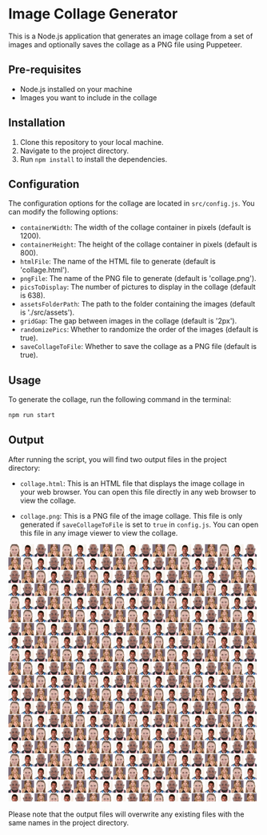 # Image Collage Generator

This is a Node.js application that generates an image collage from a set of images and optionally saves the collage as a PNG file using Puppeteer.

## Pre-requisites

- Node.js installed on your machine
- Images you want to include in the collage

## Installation

1. Clone this repository to your local machine.
2. Navigate to the project directory.
3. Run `npm install` to install the dependencies.

## Configuration

The configuration options for the collage are located in `src/config.js`. You can modify the following options:

- `containerWidth`: The width of the collage container in pixels (default is 1200).
- `containerHeight`: The height of the collage container in pixels (default is 800).
- `htmlFile`: The name of the HTML file to generate (default is 'collage.html').
- `pngFile`: The name of the PNG file to generate (default is 'collage.png').
- `picsToDisplay`: The number of pictures to display in the collage (default is 638).
- `assetsFolderPath`: The path to the folder containing the images (default is './src/assets').
- `gridGap`: The gap between images in the collage (default is '2px').
- `randomizePics`: Whether to randomize the order of the images (default is true).
- `saveCollageToFile`: Whether to save the collage as a PNG file (default is true).

## Usage

To generate the collage, run the following command in the terminal:

```bash
npm run start
```

## Output

After running the script, you will find two output files in the project directory:

- `collage.html`: This is an HTML file that displays the image collage in your web browser. You can open this file directly in any web browser to view the collage.

- `collage.png`: This is a PNG file of the image collage. This file is only generated if `saveCollageToFile` is set to `true` in `config.js`. You can open this file in any image viewer to view the collage.

![Collage Image](collage.png)

Please note that the output files will overwrite any existing files with the same names in the project directory.